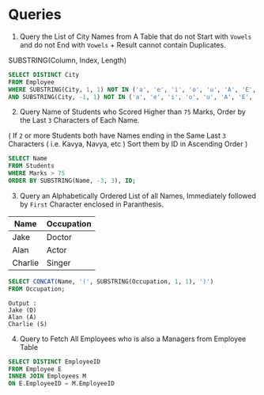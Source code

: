 # Queries

1. Query the List of City Names from A Table that do not Start with `Vowels` and do not End with `Vowels` + Result cannot contain Duplicates.

SUBSTRING(Column, Index, Length)

```SQL
SELECT DISTINCT City 
FROM Employee
WHERE SUBSTRING(City, 1, 1) NOT IN ('a', 'e', 'i', 'o', 'u', 'A', 'E', 'I', 'O', 'U')
AND SUBSTRING(City, -1, 1) NOT IN ('a', 'e', 'i', 'o', 'u', 'A', 'E', 'I', 'O', 'U');
```

2. Query Name of Students who Scored Higher than `75` Marks, Order by the Last `3` Characters of Each Name.

( If `2` or more Students both have Names ending in the Same Last `3` Characters ( i.e. Kavya, Navya, etc ) Sort them by ID in Ascending Order )

```SQL
SELECT Name 
FROM Students
WHERE Marks > 75
ORDER BY SUBSTRING(Name, -3, 3), ID;
```

3. Query an Alphabetically Ordered List of all Names, Immediately followed by `First` Character enclosed in Paranthesis.

Name | Occupation
--- | ---
Jake | Doctor
Alan | Actor
Charlie | Singer

```SQL
SELECT CONCAT(Name, '(', SUBSTRING(Occupation, 1, 1), ')')
FROM Occupation;
```

```
Output : 
Jake (D)
Alan (A)
Charlie (S)
```

4. Query to Fetch All Employees who is also a Managers from Employee Table

```SQL
SELECT DISTINCT EmployeeID
FROM Employee E
INNER JOIN Employees M
ON E.EmployeeID = M.EmployeeID
```
